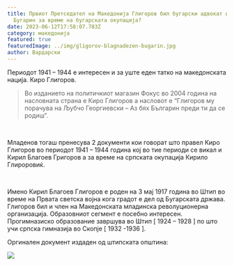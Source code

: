 ```yaml
---
title: Првиот Претседател на Македонија Глигоров бил бугарски адвокат и стабилен
  Бугарин за време на бугарската окупација?
date: 2023-06-12T17:58:07.783Z
category: македонија
featured: true
featuredImage: ../img/gligorov-blagnadezen-bugarin.jpg
author: Вардарски
---
```

<!--StartFragment-->

Периодот 1941 – 1944 е интересен и за уште еден татко на македонската нација. Киро Глигоров.

<!--EndFragment--><!--StartFragment-->

> Во изданието на политичкиот магазин Фокус во 2004 година на насловната страна е Киро Глигоров а насловот е “Глигоров му порачува на Љубчо Георгиевски – Aз бях Българин преди ти да се родиш”.

 

Младенов тогаш пренесува 2 документи кои говорат што правел Киро Глигоров во периодот 1941 – 1944 година кој во тие периоди се викал и Кирил Благоев Григоров а за време на српската окупација Кирило Глироровиќ.

 

Имено Кирил Благоев Глигоров е роден на 3 мај 1917 година во Штип во време на Првата светска војна кога градот е дел од Бугарската држава. Глигоров бил и член на Македонската младинска револуционерна организација. Образовниот сегмент е посебно интересен. Прогимназиско образование завршува во Штип \[ 1924 – 1928 ] по што учи српска гимназија во Скопје \[ 1932 -1936 ].

<!--EndFragment-->

Оргинален документ издаден од штипската општина:

![](../img/gligorov-blagonadeznost-dokument.jpg)